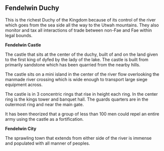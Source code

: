 ## Fendelwin Duchy

This is the richest Duchy of the Kingdom because of its control of the river which goes from the sea side all the way to the Utwah mountains. They also monitor and tax all interactions of trade between non-Fae and Fae within legal bounds.

**Fendelwin Castle**

The castle that sits at the center of the duchy, built of and on the land given to the first king of dyfed by the lady of the lake. The castle is built from primarily sandstone which has been quarried from the nearby hills.

The castle sits on a mini island in the center of the river flow overlooking the manmade river crossing which is wide enough to transport large siege equipment across.

The castle is in 3 concentric rings that rise in height each ring. In the center ring is the kings tower and banquet hall. The guards quarters are in the outermost ring and near the main gate.

It has been theorized that a group of less than 100 men could repel an entire army using the castle as a fortification.

**Fendelwin City**

The sprawling town that extends from either side of the river is immense and populated with all manner of peoples.


